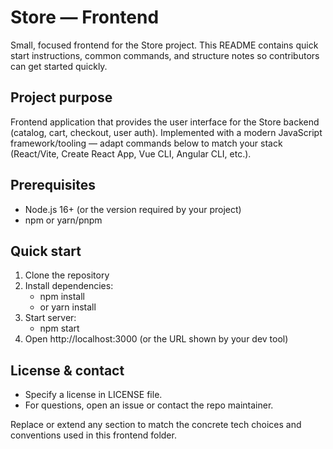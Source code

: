 # Store — Frontend

Small, focused frontend for the Store project. This README contains quick start instructions, common commands, and structure notes so contributors can get started quickly.

## Project purpose

Frontend application that provides the user interface for the Store backend (catalog, cart, checkout, user auth). Implemented with a modern JavaScript framework/tooling — adapt commands below to match your stack (React/Vite, Create React App, Vue CLI, Angular CLI, etc.).

## Prerequisites

- Node.js 16+ (or the version required by your project)
- npm or yarn/pnpm

## Quick start

1. Clone the repository
2. Install dependencies:
   - npm install
   - or yarn install
3. Start server:
   - npm start
4. Open http://localhost:3000 (or the URL shown by your dev tool)

## License & contact

- Specify a license in LICENSE file.
- For questions, open an issue or contact the repo maintainer.

Replace or extend any section to match the concrete tech choices and conventions used in this frontend folder.
